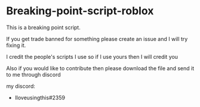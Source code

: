 # Breaking-point-script-roblox
This is a breaking point script.

If you get trade banned for something please create an issue and I will try fixing it.

I credit the people's scripts I use so if I use yours then I will credit you

Also if you would like to contribute then please download the file and send it to me through discord

my discord:

- Iloveusingthis#2359
